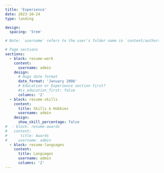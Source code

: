 ```yaml
---
title: 'Experience'
date: 2023-10-24
type: landing

design:
  spacing: '5rem'

# Note: `username` refers to the user's folder name in `content/authors/`

# Page sections
sections:
  - block: resume-work
    content:
      username: admin
    design:
      # Hugo date format
      date_format: 'January 2006'
      # Education or Experience section first?
      #is_education_first: false
      columns: '2'
  - block: resume-skills
    content:
      title: Skills & Hobbies
      username: admin
    design:
      show_skill_percentage: false
#  - block: resume-awards
#   content:
#      title: Awards
#     username: admin
  - block: resume-languages
    content:
      title: Languages
      username: admin
      columns: '2'
---
```


